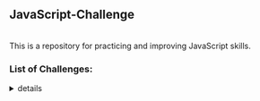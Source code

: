 ## JavaScript-Challenge

</br>
This is a repository for practicing and improving JavaScript skills.

</br>

### List of Challenges:

<details>
<summary>details</summary>

* [interactive rating component](https://github.com/winterkang/JavaScript-Challenge/tree/main/interactive-rating-component)
* [FAQ-accordion-card](https://github.com/winterkang/JavaScript-Challenge/tree/main/FAQ-accordion-card)
* [Article preview component]()

</details>
